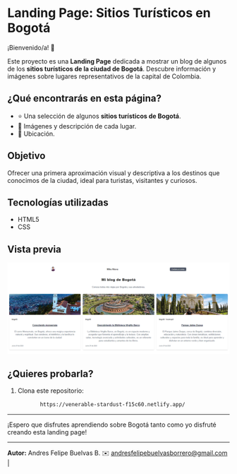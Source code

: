 # Landing Page: Sitios Turísticos en Bogotá

¡Bienvenido/a! 👋

Este proyecto es una **Landing Page** dedicada a mostrar un blog de algunos de los **sitios turísticos de la ciudad de Bogotá**. Descubre información y imágenes sobre lugares representativos de la capital de Colombia.

## ¿Qué encontrarás en esta página?

- ⭐ Una selección de algunos **sitios turísticos de Bogotá**.
- 📸 Imágenes y descripción de cada lugar.
- 📍 Ubicación.

## Objetivo

Ofrecer una primera aproximación visual y descriptiva a los destinos que conocimos de la ciudad, ideal para turistas, visitantes y curiosos.

## Tecnologías utilizadas

- HTML5
- CSS

## Vista previa

![Ejemplo de la landing page](proyecto%20mejorado/Foto%20Landing%20Page.png)


## ¿Quieres probarla?

1. Clona este repositorio:
    ```bash
           https://venerable-stardust-f15c60.netlify.app/
    

---

¡Espero que disfrutes aprendiendo sobre Bogotá tanto como yo disfruté creando esta landing page!

---

**Autor:** Andres Felipe Buelvas B.
✉️ andresfelipebuelvasborrero@gmail.com | 
